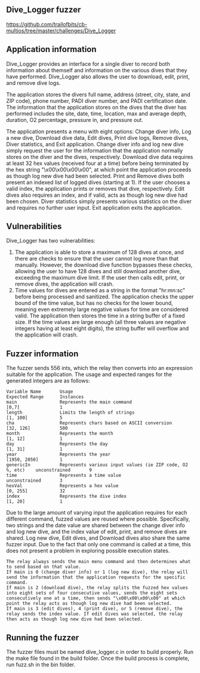 ## Dive_Logger fuzzer
https://github.com/trailofbits/cb-multios/tree/master/challenges/Dive_Logger

## Application information
Dive_Logger provides an interface for a single diver to record both information about themself and information on the various dives that they have performed. Dive_Logger also allows the user to download, edit, print, and remove dive logs.

The application stores the divers full name, address (street, city, state, and ZIP code), phone number, PADI diver number, and PADI certification date. The information that the application stores on the dives that the diver has performed includes the site, date, time, location, max and average depth, duration, O2 percentage, pressure in, and pressure out.

The application presents a menu with eight options: Change diver info, Log a new dive, Download dive data, Edit dives, Print dive logs, Remove dives, Diver statistics, and Exit application. Change diver info and log new dive simply request the user for the information that the application normally stores on the diver and the dives, respectively. Download dive data requires at least 32 hex values (received four at a time) before being terminated by the hex string "\x00\x00\x00\x00", at which point the application proceeds as though log new dive had been selected. Print and Remove dives both present an indexed list of logged dives (starting at 1). If the user chooses a valid index, the application prints or removes that dive, respectively. Edit dives also requires an index, and if valid, acts as though log new dive had been chosen. Diver statistics simply presents various statistics on the diver and requires no further user input. Exit application exits the application.

## Vulnerabilities
Dive_Logger has two vulnerabilities:
1. The application is able to store a maximum of 128 dives at once, and there are checks to ensure that the user cannot log more than that manually. However, the download dive function bypasses these checks, allowing the user to have 128 dives and still download another dive, exceeding the maximum dive limit. If the user then calls edit, print, or remove dives, the application will crash.
2. Time values for dives are entered as a string in the format "hr:mn:sc" before being processed and sanitized. The application checks the upper bound of the time value, but has no checks for the lower bound, meaning even extremely large negative values for time are considered valid. The application then stores the time in a string buffer of a fixed size. If the time values are large enough (all three values are negative integers having at least eight digits), the string buffer will overflow and the application will crash.

## Fuzzer information
The fuzzer sends 556 ints, which the relay then converts into an expression suitable for the application. The usage and expected ranges for the generated integers are as follows:

    Variable Name       Usage                                                       Expected Range      Instances
    main                Represents the main command                                 [0,7]               1
    length              Limits the length of strings                                [1, 100]            5
    cha                 Represents chars based on ASCII conversion                  [32, 126]           500
    month               Represents the month                                        [1, 12]             1
    day                 Represents the day                                          [1, 31]             1
    year                Represents the year                                         [1950, 2050]        1
    genericIn           Represents various input values (ie ZIP code, O2 %, etc)    unconstrained       9
    time                Represents a time value                                     unconstrained       3
    hexVal              Represents a hex value                                      [0, 255]            32
    index               Represents the dive index                                   [1, 20]             1

Due to the large amount of varying input the application requires for each different command, fuzzed values are reused where possible. Specifically, two strings and the date value are shared between the change diver info and log new dive, and the index value of edit, print, and remove dives are shared. Log new dive, Edit dives, and Download dives also share the same fuzzer input. Due to the fact that only one command is called at a time, this does not present a problem in exploring possible execution states.

    The relay always sends the main menu command and then determines what to send based on that value.
    If main is 0 (change diver info) or 1 (log new dive), the relay will send the information that the application requests for the specific command.
    If main is 2 (download dive), the relay splits the fuzzed hex values into eight sets of four consecutive values, sends the eight sets consecutively one at a time, then sends "\x00\x00\x00\x00" at which point the relay acts as though log new dive had been selected.
    If main is 3 (edit dives), 4 (print dive), or 5 (remove dive), the relay sends the index value. If edit dives was selected, the relay then acts as though log new dive had been selected.

## Running the fuzzer
The fuzzer files must be named dive_logger.c in order to build properly.
Run the make file found in the build folder.
Once the build process is complete, run fuzz.sh in the bin folder.
